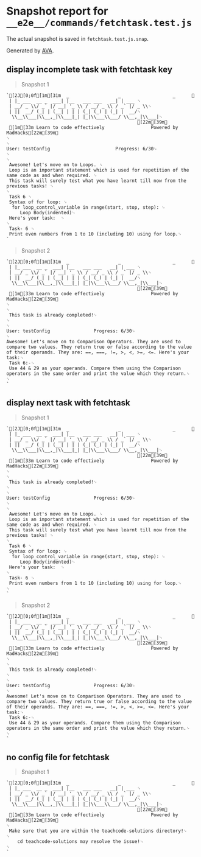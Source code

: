# Snapshot report for `__e2e__/commands/fetchtask.test.js`

The actual snapshot is saved in `fetchtask.test.js.snap`.

Generated by [AVA](https://ava.li).

## display incomplete task with fetchtask key

> Snapshot 1

    `[2J[0;0f[1m[31m  _                  _                   _      ␊
     | |_ ___  __ _  ___| |__   ___ ___   __| | ___ ␊
     | __/ _ \\/ _` |/ __| '_ \\ / __/ _ \\ / _` |/ _ \\␊
     | ||  __/ (_| | (__| | | | (_| (_) | (_| |  __/␊
      \\__\\___|\\__,_|\\___|_| |_|\\___\\___/ \\__,_|\\___|␊
                                                    [22m[39m␊
     [1m[33m Learn to code effectively 				 Powered by MadHacks[22m[39m␊
    ␊
    ␊
    User: testConfig						Progress: 6/30␊
    ␊
    ␊
     Awesome! Let's move on to Loops. ␊
     Loop is an important statement which is used for repetition of the same code as and when required. ␊
     This task will surely test what you have learnt till now from the previous tasks! ␊
    ␊
     Task 6 ␊
     Syntax of for loop: ␊
      for loop_control_variable in range(start, stop, step): ␊
     	 Loop Body(indented)␊
     Here's your task:  ␊
    ␊
     Task- 6 ␊
     Print even numbers from 1 to 10 (including 10) using for loop.␊
    `

> Snapshot 2

    `[2J[0;0f[1m[31m  _                  _                   _      ␊
     | |_ ___  __ _  ___| |__   ___ ___   __| | ___ ␊
     | __/ _ \\/ _` |/ __| '_ \\ / __/ _ \\ / _` |/ _ \\␊
     | ||  __/ (_| | (__| | | | (_| (_) | (_| |  __/␊
      \\__\\___|\\__,_|\\___|_| |_|\\___\\___/ \\__,_|\\___|␊
                                                    [22m[39m␊
     [1m[33m Learn to code effectively 				 Powered by MadHacks[22m[39m␊
    ␊
    ␊
     This task is already completed!␊
    ␊
    ␊
    User: testConfig				Progress: 6/30␊
    ␊
    Awesome! Let's move on to Comparison Operators. They are used to compare two values. They return true or false according to the value of their operands. They are: ==, ===, !=, >, <, >=, <=. Here's your task:␊
     Task 6:-␊
     Use 44 & 29 as your operands. Compare them using the Comparison operators in the same order and print the value which they return.␊
    ␊
    `

## display next task with fetchtask

> Snapshot 1

    `[2J[0;0f[1m[31m  _                  _                   _      ␊
     | |_ ___  __ _  ___| |__   ___ ___   __| | ___ ␊
     | __/ _ \\/ _` |/ __| '_ \\ / __/ _ \\ / _` |/ _ \\␊
     | ||  __/ (_| | (__| | | | (_| (_) | (_| |  __/␊
      \\__\\___|\\__,_|\\___|_| |_|\\___\\___/ \\__,_|\\___|␊
                                                    [22m[39m␊
     [1m[33m Learn to code effectively 				 Powered by MadHacks[22m[39m␊
    ␊
    ␊
     This task is already completed!␊
    ␊
    ␊
    User: testConfig				Progress: 6/30␊
    ␊
    ␊
     Awesome! Let's move on to Loops. ␊
     Loop is an important statement which is used for repetition of the same code as and when required. ␊
     This task will surely test what you have learnt till now from the previous tasks! ␊
    ␊
     Task 6 ␊
     Syntax of for loop: ␊
      for loop_control_variable in range(start, stop, step): ␊
     	 Loop Body(indented)␊
     Here's your task:  ␊
    ␊
     Task- 6 ␊
     Print even numbers from 1 to 10 (including 10) using for loop.␊
    ␊
    `

> Snapshot 2

    `[2J[0;0f[1m[31m  _                  _                   _      ␊
     | |_ ___  __ _  ___| |__   ___ ___   __| | ___ ␊
     | __/ _ \\/ _` |/ __| '_ \\ / __/ _ \\ / _` |/ _ \\␊
     | ||  __/ (_| | (__| | | | (_| (_) | (_| |  __/␊
      \\__\\___|\\__,_|\\___|_| |_|\\___\\___/ \\__,_|\\___|␊
                                                    [22m[39m␊
     [1m[33m Learn to code effectively 				 Powered by MadHacks[22m[39m␊
    ␊
    ␊
     This task is already completed!␊
    ␊
    ␊
    User: testConfig				Progress: 6/30␊
    ␊
    Awesome! Let's move on to Comparison Operators. They are used to compare two values. They return true or false according to the value of their operands. They are: ==, ===, !=, >, <, >=, <=. Here's your task:␊
     Task 6:-␊
     Use 44 & 29 as your operands. Compare them using the Comparison operators in the same order and print the value which they return.␊
    ␊
    `

## no config file for fetchtask

> Snapshot 1

    `[2J[0;0f[1m[31m  _                  _                   _      ␊
     | |_ ___  __ _  ___| |__   ___ ___   __| | ___ ␊
     | __/ _ \\/ _` |/ __| '_ \\ / __/ _ \\ / _` |/ _ \\␊
     | ||  __/ (_| | (__| | | | (_| (_) | (_| |  __/␊
      \\__\\___|\\__,_|\\___|_| |_|\\___\\___/ \\__,_|\\___|␊
                                                    [22m[39m␊
     [1m[33m Learn to code effectively 				 Powered by MadHacks[22m[39m␊
    ␊
     Make sure that you are within the teachcode-solutions directory!␊
    ␊
    	cd teachcode-solutions may resolve the issue!␊
    ␊
    `
